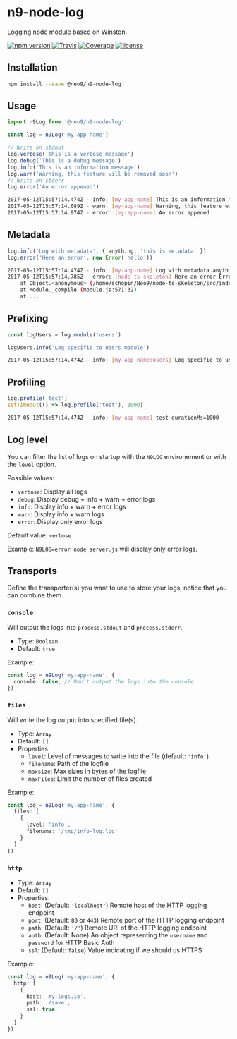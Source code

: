 # n9-node-log

Logging node module based on Winston.

[![npm version](https://img.shields.io/npm/v/@neo9/n9-node-log.svg)](https://www.npmjs.com/package/@neo9/n9-node-log)
[![Travis](https://img.shields.io/travis/neo9/n9-node-log/master.svg)](https://travis-ci.org/neo9/n9-node-log)
[![Coverage](https://img.shields.io/codecov/c/github/neo9/n9-node-log/master.svg)](https://codecov.io/gh/neo9/n9-node-log)
[![license](https://img.shields.io/github/license/neo9/n9-node-log.svg)](https://github.com/neo9/n9-node-log/blob/master/LICENSE)

## Installation

```bash
npm install --save @neo9/n9-node-log
```

## Usage

```ts
import n9Log from '@neo9/n9-node-log'

const log = n9Log('my-app-name')

// Write on stdout
log.verbose('This is a verbose message')
log.debug('This is a debug message')
log.info('This is an information message')
log.warn('Warning, this feature will be removed soon')
// Write on stderr
log.error('An error appened')
```

```bash
2017-05-12T15:57:14.474Z - info: [my-app-name] This is an information message
2017-05-12T15:57:14.689Z - warn: [my-app-name] Warning, this feature will be removed soon
2017-05-12T15:57:14.974Z - error: [my-app-name] An error appened
```

## Metadata

```ts
log.info('Log with metadata', { anything: 'this is metadata' })
log.error('Here an error', new Error('hello'))
```

```bash
2017-05-12T15:57:14.474Z - info: [my-app-name] Log with metadata anything=this is metadata
2017-05-12T15:57:14.785Z - error: [node-ts-skeleton] Here an error Error: hello
    at Object.<anonymous> (/home/schopin/Neo9/node-ts-skeleton/src/index.ts:16:28)
    at Module._compile (module.js:571:32)
    at ...
```

## Prefixing

```ts
const logUsers = log.module('users')

logUsers.info('Log specific to users module')
```

```bash
2017-05-12T15:57:14.474Z - info: [my-app-name:users] Log specific to users module
```

## Profiling

```ts
log.profile('test')
setTimeout(() => log.profile('test'), 1000)
```

```bash
2017-05-12T15:57:14.474Z - info: [my-app-name] test durationMs=1000
```

## Log level

You can filter the list of logs on startup with the `N9LOG` environement or with the `level` option.

Possible values:

- `verbose`: Display all logs
- `debug`: Display debug + info + warn + error logs
- `info`: Display info + warn + error logs
- `warn`: Display info + warn logs
- `error`: Display only error logs

Default value: `verbose`

Example: `N9LOG=error node server.js` will display only error logs.

## Transports

Define the transporter(s) you want to use to store your logs, notice that you can combine them.

### `console`

Will output the logs into `process.stdout` and `process.stderr`.

- Type: `Boolean`
- Default: `true`

Example:

```ts
const log = n9Log('my-app-name', {
  console: false, // Don't output the logs into the console
})
```

### `files`

Will write the log output into specified file(s).

- Type: `Array`
- Default: `[]`
- Properties:
	- `level`: Level of messages to write into the file (default: `'info'`)
	- `filename`: Path of the logfile
	- `maxsize`: Max sizes in bytes of the logfile
	- `maxFiles`: Limit the number of files created

Example:

```ts
const log = n9Log('my-app-name', {
  files: [
    {
      level: 'info',
      filename: '/tmp/info-log.log'
    }
  ]
})
```

### `http`

- Type: `Array`
- Default: `[]`
- Properties:
	- `host`: (Default: `'localhost'`) Remote host of the HTTP logging endpoint
	- `port`: (Default: `80` or `443`) Remote port of the HTTP logging endpoint
	- `path`: (Default: `'/'`) Remote URI of the HTTP logging endpoint
	- `auth`: (Default: None) An object representing the `username` and `password` for HTTP Basic Auth
	- `ssl`: (Default: `false`) Value indicating if we should us HTTPS

Example:

```ts
const log = n9Log('my-app-name', {
  http: [
    {
      host: 'my-logs.io',
      path: '/save',
      ssl: true
    }
  ]
})
```
